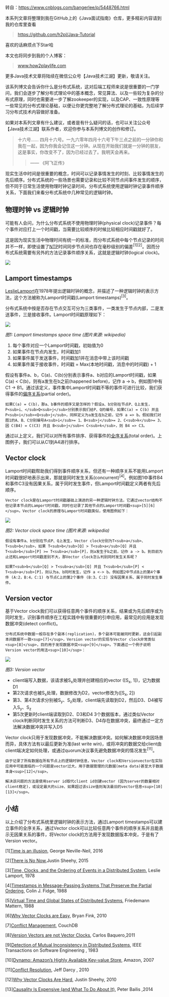 
转自：https://www.cnblogs.com/bangerlee/p/5448766.html

本系列文章将整理到我在GitHub上的《Java面试指南》仓库，更多精彩内容请到我的仓库里查看
> https://github.com/h2pl/Java-Tutorial

喜欢的话麻烦点下Star哈

本文也将同步到我的个人博客：
> www.how2playlife.com

更多Java技术文章将陆续在微信公众号【Java技术江湖】更新，敬请关注。

该系列博文会告诉你什么是分布式系统，这对后端工程师来说是很重要的一门学问，我们会逐步了解分布式理论中的基本概念，常见算法、以及一些较为复杂的分布式原理，同时也需要进一步了解zookeeper的实现，以及CAP、一致性原理等一些常见的分布式理论基础，以便让你更完整地了解分布式理论的基础，为后续学习分布式技术内容做好准备。

如果对本系列文章有什么建议，或者是有什么疑问的话，也可以关注公众号【Java技术江湖】联系作者，欢迎你参与本系列博文的创作和修订。

<!-- more -->  

> 十六号…… 四月十六号。一九六零年四月十六号下午三点之前的一分钟你和我在一起，因为你我会记住这一分钟。从现在开始我们就是一分钟的朋友，这是事实，你改变不了，因为已经过去了。我明天会再来。
> >   —— 《阿飞正传》

现实生活中时间是很重要的概念，时间可以记录事情发生的时刻、比较事情发生的先后顺序。分布式系统的一些场景也需要记录和比较不同节点间事件发生的顺序，但不同于日常生活使用物理时钟记录时间，分布式系统使用逻辑时钟记录事件顺序关系，下面我们来看分布式系统中几种常见的逻辑时钟。

## **物理时钟 vs 逻辑时钟**

可能有人会问，为什么分布式系统不使用物理时钟(physical clock)记录事件？每个事件对应打上一个时间戳，当需要比较顺序的时候比较相应时间戳就好了。

这是因为现实生活中物理时间有统一的标准，而分布式系统中每个节点记录的时间并不一样，即使设置了[NTP](http://www.zhihu.com/question/24960940)时间同步节点间也存在毫秒级别的偏差<sup>[1][2]</sup>。因而分布式系统需要有另外的方法记录事件顺序关系，这就是逻辑时钟(logical clock)。

![](https://java-tutorial.oss-cn-shanghai.aliyuncs.com/116770-20160501132311347-349996615.jpg)

## **Lamport timestamps**

[Leslie](https://en.wikipedia.org/wiki/Leslie_Cheung)[Lamport](https://en.wikipedia.org/wiki/Leslie_Lamport)在1978年提出逻辑时钟的概念，并描述了一种逻辑时钟的表示方法，这个方法被称为Lamport时间戳(Lamport timestamps)<sup>[3]</sup>。

分布式系统中按是否存在节点交互可分为三类事件，一类发生于节点内部，二是发送事件，三是接收事件。Lamport时间戳原理如下：

![](https://java-tutorial.oss-cn-shanghai.aliyuncs.com/116770-20160501174922566-1686627384.png)

_图1: Lamport timestamps space time (图片来源: wikipedia)_

1.  每个事件对应一个Lamport时间戳，初始值为0
2.  如果事件在节点内发生，时间戳加1
3.  如果事件属于发送事件，时间戳加1并在消息中带上该时间戳
4.  如果事件属于接收事件，时间戳 = Max(本地时间戳，消息中的时间戳) + 1

假设有事件a、b，C(a)、C(b)分别表示事件a、b对应的Lamport时间戳，如果C(a) < C(b)，则有a发生在b之前(happened before)，记作 a -> b，例如图1中有 C1 -> B1。通过该定义，事件集中Lamport时间戳不等的事件可进行比较，我们获得事件的[偏序关系](https://en.wikipedia.org/wiki/Partially_ordered_set#Formal_definition)(partial order)。

`如果C(a) = C(b)，那a、b事件的顺序又是怎样的？假设a、b分别在节点P、Q上发生，P<sub>i、</sub>Q<sub>j</sub>分别表示我们给P、Q的编号，如果C(a) = C(b) 并且P<sub>i</sub><Q<sub>j</sub>，同样定义为a发生在b之前，记作 a => b。假如我们对图1的A、B、C分别编号A<sub>i</sub>= 1、B<sub>j</sub>= 2、C<sub>k</sub>= 3，因 C(B4) = C(C3) 并且 B<sub>j</sub>< C<sub>k</sub>，则 B4 => C3。`

通过以上定义，我们可以对所有事件排序、获得事件的[全序关系](https://en.wikipedia.org/wiki/Total_order)(total order)。上图例子，我们可以从C1到A4进行排序。

## **Vector clock**

Lamport时间戳帮助我们得到事件顺序关系，但还有一种顺序关系不能用Lamport时间戳很好地表示出来，那就是同时发生关系(concurrent)<sup>[4]</sup>。例如图1中事件B4和事件C3没有因果关系，属于同时发生事件，但Lamport时间戳定义两者有先后顺序。

`Vector clock是在Lamport时间戳基础上演进的另一种逻辑时钟方法，它通过vector结构不但记录本节点的Lamport时间戳，同时也记录了其他节点的Lamport时间戳<sup>[5][6]</sup>。Vector clock的原理与Lamport时间戳类似，使用图例如下：`

![](https://java-tutorial.oss-cn-shanghai.aliyuncs.com/116770-20160502134654404-1109556515.png)

_图2: Vector clock space time (_图片来源: wikipedia)__

`假设有事件a、b分别在节点P、Q上发生，Vector clock分别为T<sub>a</sub>、T<sub>b</sub>，如果 T<sub>b</sub>[Q] > T<sub>a</sub>[Q] 并且 T<sub>b</sub>[P] >= T<sub>a</sub>[P]，则a发生于b之前，记作 a -> b。到目前为止还和Lamport时间戳差别不大，那Vector clock怎么判别同时发生关系呢？`

`如果T<sub>b</sub>[Q] > T<sub>a</sub>[Q] 并且 T<sub>b</sub>[P] < T<sub>a</sub>[P]，则认为a、b同时发生，记作 a <-> b。例如图2中节点B上的第4个事件 (A:2，B:4，C:1) 与节点C上的第2个事件 (B:3，C:2) 没有因果关系、属于同时发生事件。`

## **Version vector**

基于Vector clock我们可以获得任意两个事件的顺序关系，结果或为先后顺序或为同时发生，识别事件顺序在工程实践中有很重要的引申应用，最常见的应用是发现数据冲突(detect conflict)。

`分布式系统中数据一般存在多个副本(replication)，多个副本可能被同时更新，这会引起副本间数据不一致<sup>[7]</sup>，Version vector的实现与Vector clock非常类似<sup>[8]</sup>，目的用于发现数据冲突<sup>[9]</sup>。下面通过一个例子说明Version vector的用法<sup>[10]</sup>：`

![](https://java-tutorial.oss-cn-shanghai.aliyuncs.com/116770-20160502183034013-800335383.png)

_图3: Version vector_

*   client端写入数据，该请求被S<sub>x</sub>处理并创建相应的vector ([S<sub>x</sub>, 1])，记为数据D1
*   第2次请求也被S<sub>x</sub>处理，数据修改为D2，vector修改为([S<sub>x</sub>, 2])
*   第3、第4次请求分别被S<sub>y</sub>、S<sub>z</sub>处理，client端先读取到D2，然后D3、D4被写入S<sub>y</sub>、S<sub>z</sub>
*   第5次更新时client端读取到D2、D3和D4 3个数据版本，通过类似Vector clock判断同时发生关系的方法可判断D3、D4存在数据冲突，最终通过一定方法解决数据冲突并写入D5

Vector clock只用于发现数据冲突，不能解决数据冲突。如何解决数据冲突因场景而异，具体方法有以最后更新为准(last write win)，或将冲突的数据交给client由client端决定如何处理，或通过quorum决议事先避免数据冲突的情况发生<sup>[11]</sup>。

`由于记录了所有数据在所有节点上的逻辑时钟信息，Vector clock和Versionvector在实际应用中可能面临的一个问题是vector过大，用于数据管理的元数据(meta data)甚至大于数据本身<sup>[12]</sup>。`

`解决该问题的方法是使用server id取代client id创建vector (因为server的数量相对client稳定)，或设定最大的size、如果超过该size值则淘汰最旧的vector信息<sup>[10][13]</sup>。`

## **小结**

以上介绍了分布式系统里逻辑时钟的表示方法，通过Lamport timestamps可以建立事件的全序关系，通过Vector clock可以比较任意两个事件的顺序关系并且能表示无因果关系的事件，将Vector clock的方法用于发现数据版本冲突，于是有了Version vector。

[1][Time is an illusion](https://queue.acm.org/detail.cfm?id=2878574), George Neville-Neil, 2016

[2][There is No Now](https://queue.acm.org/detail.cfm?id=2745385&__hstc=53389751.f1483a2189ec5c779270b00cdb849993.1461983406379.1461983406379.1461997241982.2&__hssc=53389751.1.1461997241982&__hsfp=1028666893),Justin Sheehy, 2015

[3][Time, Clocks, and the Ordering of Events in a Distributed System](http://research.microsoft.com/en-us/um/people/lamport/pubs/time-clocks.pdf), Leslie Lamport, 1978

[4][Timestamps in Message-Passing Systems That Preserve the Partial Ordering](http://zoo.cs.yale.edu/classes/cs426/2012/lab/bib/fidge88timestamps.pdf), Colin J. Fidge, 1988

[5][Virtual Time and Global States of Distributed Systems](http://www.vs.inf.ethz.ch/publ/papers/VirtTimeGlobStates.pdf), Friedemann Mattern, 1988

[6][Why Vector Clocks are Easy](http://basho.com/posts/technical/why-vector-clocks-are-easy/), Bryan Fink, 2010

[7][Conflict Management](http://guide.couchdb.org/draft/conflicts.html), CouchDB

[8][Version Vectors are not Vector Clocks](https://haslab.wordpress.com/2011/07/08/version-vectors-are-not-vector-clocks/?__hstc=53389751.f1483a2189ec5c779270b00cdb849993.1461983406379.1461983406379.1461997241982.2&__hssc=53389751.1.1461997241982&__hsfp=1028666893), Carlos Baquero,2011

[9][Detection of Mutual Inconsistency in Distributed Systems](http://zoo.cs.yale.edu/classes/cs422/2013/bib/parker83detection.pdf), IEEE Transactions on Software Engineering , 1983

[10][Dynamo: Amazon’s Highly Available Key-value Store](http://s3.amazonaws.com/AllThingsDistributed/sosp/amazon-dynamo-sosp2007.pdf), Amazon, 2007

[11][Conflict Resolution](http://pl.atyp.us/wordpress/?p=2601), Jeff Darcy , 2010

[12][Why Vector Clocks Are Hard](http://basho.com/posts/technical/why-vector-clocks-are-hard/), Justin Sheehy, 2010

[13][Causality Is Expensive (and What To Do About It)](http://www.bailis.org/blog/causality-is-expensive-and-what-to-do-about-it/), Peter Bailis ,2014
